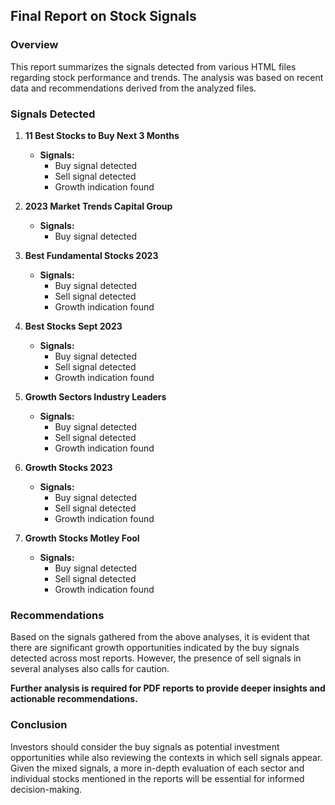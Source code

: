 ## Final Report on Stock Signals                                                                                                                                                                                                
                                                                                                                                                                                                                                 
 ### Overview                                                                                                                                                                                                                    
 This report summarizes the signals detected from various HTML files regarding stock performance and trends. The analysis was based on recent data and recommendations derived from the analyzed files.                          
                                                                                                                                                                                                                                 
 ### Signals Detected                                                                                                                                                                                                            
                                                                                                                                                                                                                                 
 1. **11 Best Stocks to Buy Next 3 Months**                                                                                                                                                                                      
    - **Signals:**                                                                                                                                                                                                               
      - Buy signal detected                                                                                                                                                                                                      
      - Sell signal detected                                                                                                                                                                                                     
      - Growth indication found                                                                                                                                                                                                  
                                                                                                                                                                                                                                 
 2. **2023 Market Trends Capital Group**                                                                                                                                                                                         
    - **Signals:**                                                                                                                                                                                                               
      - Buy signal detected                                                                                                                                                                                                      
                                                                                                                                                                                                                                 
 3. **Best Fundamental Stocks 2023**                                                                                                                                                                                             
    - **Signals:**                                                                                                                                                                                                               
      - Buy signal detected                                                                                                                                                                                                      
      - Sell signal detected                                                                                                                                                                                                     
      - Growth indication found                                                                                                                                                                                                  
                                                                                                                                                                                                                                 
 4. **Best Stocks Sept 2023**                                                                                                                                                                                                    
    - **Signals:**                                                                                                                                                                                                               
      - Buy signal detected                                                                                                                                                                                                      
      - Sell signal detected                                                                                                                                                                                                     
      - Growth indication found                                                                                                                                                                                                  
                                                                                                                                                                                                                                 
 5. **Growth Sectors Industry Leaders**                                                                                                                                                                                          
    - **Signals:**                                                                                                                                                                                                               
      - Buy signal detected                                                                                                                                                                                                      
      - Sell signal detected                                                                                                                                                                                                     
      - Growth indication found                                                                                                                                                                                                  
                                                                                                                                                                                                                                 
 6. **Growth Stocks 2023**                                                                                                                                                                                                       
    - **Signals:**                                                                                                                                                                                                               
      - Buy signal detected                                                                                                                                                                                                      
      - Sell signal detected                                                                                                                                                                                                     
      - Growth indication found                                                                                                                                                                                                  
                                                                                                                                                                                                                                 
 7. **Growth Stocks Motley Fool**                                                                                                                                                                                                
    - **Signals:**                                                                                                                                                                                                               
      - Buy signal detected                                                                                                                                                                                                      
      - Sell signal detected                                                                                                                                                                                                     
      - Growth indication found                                                                                                                                                                                                  
                                                                                                                                                                                                                                 
 ### Recommendations                                                                                                                                                                                                             
 Based on the signals gathered from the above analyses, it is evident that there are significant growth opportunities indicated by the buy signals detected across most reports. However, the presence of sell signals in        
 several analyses also calls for caution.                                                                                                                                                                                        
                                                                                                                                                                                                                                 
 **Further analysis is required for PDF reports to provide deeper insights and actionable recommendations.**                                                                                                                     
                                                                                                                                                                                                                                 
 ### Conclusion                                                                                                                                                                                                                  
 Investors should consider the buy signals as potential investment opportunities while also reviewing the contexts in which sell signals appear. Given the mixed signals, a more in-depth evaluation of each sector and          
 individual stocks mentioned in the reports will be essential for informed decision-making.